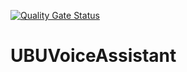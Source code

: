 [![Quality Gate Status](https://sonarcloud.io/api/project_badges/measure?project=adp1002_UBUAssistant&metric=alert_status)](https://sonarcloud.io/dashboard?id=adp1002_UBUAssistant)
# UBUVoiceAssistant
